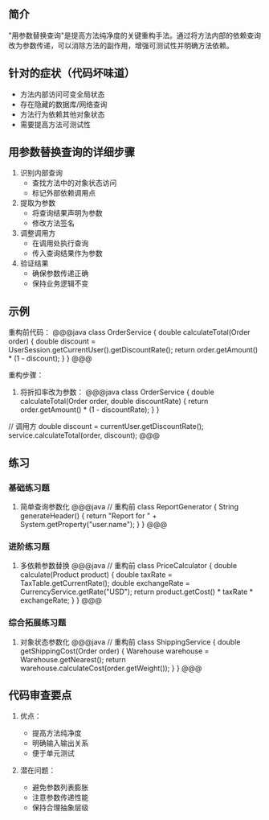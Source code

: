 ## 简介
"用参数替换查询"是提高方法纯净度的关键重构手法。通过将方法内部的依赖查询改为参数传递，可以消除方法的副作用，增强可测试性并明确方法依赖。

## 针对的症状（代码坏味道）
- 方法内部访问可变全局状态
- 存在隐藏的数据库/网络查询
- 方法行为依赖其他对象状态
- 需要提高方法可测试性

## 用参数替换查询的详细步骤
1. 识别内部查询
   - 查找方法中的对象状态访问
   - 标记外部依赖调用点
2. 提取为参数
   - 将查询结果声明为参数
   - 修改方法签名
3. 调整调用方
   - 在调用处执行查询
   - 传入查询结果作为参数
4. 验证结果
   - 确保参数传递正确
   - 保持业务逻辑不变

## 示例
重构前代码：
@@@java
class OrderService {
    double calculateTotal(Order order) {
        double discount = UserSession.getCurrentUser().getDiscountRate();
        return order.getAmount() * (1 - discount);
    }
}
@@@

重构步骤：
1. 将折扣率改为参数：
@@@java
class OrderService {
    double calculateTotal(Order order, double discountRate) {
        return order.getAmount() * (1 - discountRate);
    }
}

// 调用方
double discount = currentUser.getDiscountRate();
service.calculateTotal(order, discount);
@@@

## 练习
### 基础练习题
1. 简单查询参数化
@@@java
// 重构前
class ReportGenerator {
    String generateHeader() {
        return "Report for " + System.getProperty("user.name");
    }
}
@@@

### 进阶练习题
1. 多依赖参数替换
@@@java
// 重构前
class PriceCalculator {
    double calculate(Product product) {
        double taxRate = TaxTable.getCurrentRate();
        double exchangeRate = CurrencyService.getRate("USD");
        return product.getCost() * taxRate * exchangeRate;
    }
}
@@@

### 综合拓展练习题
1. 对象状态参数化
@@@java
// 重构前
class ShippingService {
    double getShippingCost(Order order) {
        Warehouse warehouse = Warehouse.getNearest();
        return warehouse.calculateCost(order.getWeight());
    }
}
@@@

## 代码审查要点
1. 优点：
   - 提高方法纯净度
   - 明确输入输出关系
   - 便于单元测试

2. 潜在问题：
   - 避免参数列表膨胀
   - 注意参数传递性能
   - 保持合理抽象层级
